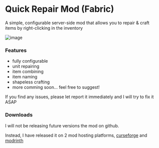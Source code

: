 # Quick Repair Mod (Fabric)

A simple, configurable server-side mod that allows you to repair & craft items by right-clicking in the inventory

![image](https://user-images.githubusercontent.com/94454399/173060365-8f1a8a07-50b9-4435-9acb-8fac1ced4a61.png)

### Features

* fully configurable
* unit repairing
* item combining
* item naming
* shapeless crafting
* more comming soon... feel free to suggest!

If you find any issues, please let report it immediately and I will try to fix it ASAP

### Downloads
I will not be releasing future versions the mod on github. 

Instead, I have released it on 2 mod hosting platforms, 
[curseforge](https://www.curseforge.com/minecraft/mc-mods/quick-repair-mod) and
[modrinth](https://modrinth.com/mod/quick-repair)
